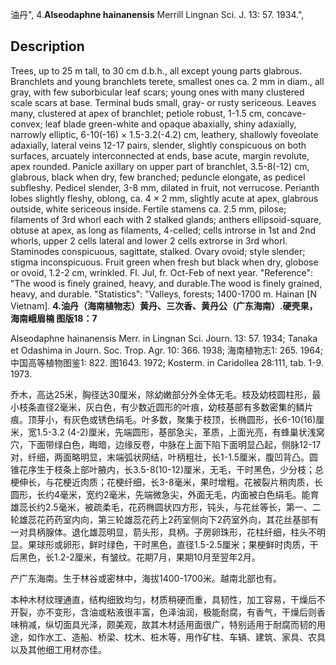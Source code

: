 油丹",
4.**Alseodaphne hainanensis** Merrill Lingnan Sci. J. 13: 57. 1934.",

## Description
Trees, up to 25 m tall, to 30 cm d.b.h., all except young parts glabrous. Branchlets and young branchlets terete, smallest ones ca. 2 mm in diam., all gray, with few suborbicular leaf scars; young ones with many clustered scale scars at base. Terminal buds small, gray- or rusty sericeous. Leaves many, clustered at apex of branchlet; petiole robust, 1-1.5 cm, concave-convex; leaf blade green-white and opaque abaxially, shiny adaxially, narrowly elliptic, 6-10(-16) × 1.5-3.2(-4.2) cm, leathery, shallowly foveolate adaxially, lateral veins 12-17 pairs, slender, slightly conspicuous on both surfaces, arcuately interconnected at ends, base acute, margin revolute, apex rounded. Panicle axillary on upper part of branchlet, 3.5-8(-12) cm, glabrous, black when dry, few branched; peduncle elongate, as pedicel subfleshy. Pedicel slender, 3-8 mm, dilated in fruit, not verrucose. Perianth lobes slightly fleshy, oblong, ca. 4 × 2 mm, slightly acute at apex, glabrous outside, white sericeous inside. Fertile stamens ca. 2.5 mm, pilose; filaments of 3rd whorl each with 2 stalked glands; anthers ellipsoid-square, obtuse at apex, as long as filaments, 4-celled; cells introrse in 1st and 2nd whorls, upper 2 cells lateral and lower 2 cells extrorse in 3rd whorl. Staminodes conspicuous, sagittate, stalked. Ovary ovoid; style slender; stigma inconspicuous. Fruit green when fresh but black when dry, globose or ovoid, 1.2-2 cm, wrinkled. Fl. Jul, fr. Oct-Feb of next year.
  "Reference": "The wood is finely grained, heavy, and durable.The wood is finely grained, heavy, and durable.
  "Statistics": "Valleys, forests; 1400-1700 m. Hainan [N Vietnam].
**4.油丹（海南植物志）黄丹、三次香、黄丹公（广东海南）.硬壳果，海南峨眉楠 图版18：7**

Alseodaphne hainanensis Merr. in Lingnan Sci. Journ. 13: 57. 1934; Tanaka et Odashima in Journ. Soc. Trop. Agr. 10: 366. 1938; 海南植物志1: 265. 1964; 中国高等植物图鉴1: 822. 图1643. 1972; Kosterm. in Caridollea 28:111, tab. 1-9. 1973.

乔木，高达25米，胸径达30厘米，除幼嫩部分外全体无毛。枝及幼枝圆柱形，最小枝条直径2毫米，灰白色，有少数近圆形的叶痕，幼枝基部有多数密集的鳞片痕。顶芽小，有灰色或锈色绢毛。叶多数，聚集于枝顶，长椭圆形，长6-10(16)厘米，宽1.5-3.2 (4-2)厘米，先端圆形，基部急尖，革质，上面光亮，有蜂巢状浅窝穴，下面带绿白色，晦暗，边缘反卷，中脉在上面下陷下面明显凸起，侧脉12-17对，纤细，两面略明显，末端弧状网结，叶柄粗壮，长1-1.5厘米，腹凹背凸。圆锥花序生于枝条上部叶腋内，长3.5-8(10-12)厘米，无毛，干时黑色，少分枝；总梗伸长，与花梗近肉质；花梗纤细，长3-8毫米，果时增粗。花被裂片稍肉质，长圆形，长约4毫米，宽约2毫米，先端微急尖，外面无毛，内面被白色绢毛。能育雄蕊长约2.5毫米，被疏柔毛，花药椭圆状四方形，钝头，与花丝等长，第一、二轮雄蕊花药药室内向，第三轮雄蕊花药上2药室侧向下2药室外向，其花丝基部有一对具柄腺体。退化雄蕊明显，箭头形，具柄。子房卵珠形，花柱纤细，柱头不明显。果球形或卵形，鲜时绿色，干时黑色，直径1.5-2.5厘米；果梗鲜时肉质，干后黑色，长1.2-2厘米，有皱纹。花期7月，果期10月至翌年2月。

产广东海南。生于林谷或密林中，海拔1400-1700米。越南北部也有。

本种木材纹理通直，结构细致均匀，材质稍硬而重，具韧性，加工容易，干燥后不开裂，亦不变形，含油或粘液很丰富，色泽油润，极能耐腐，有香气，干燥后则香味稍减，纵切面具光泽，颇美观，故其木材适用面很广，特别适用于耐腐而韧的用途，如作水工、造船、桥梁、枕木、桩木等，用作矿柱、车辆、建筑、家具、农具以及其他细工用材亦佳。
